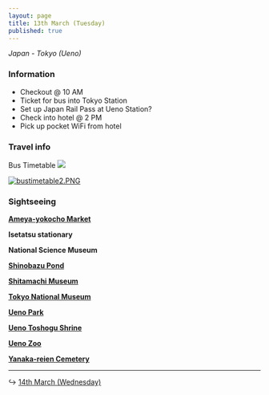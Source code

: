 ```yaml
---
layout: page
title: 13th March (Tuesday)
published: true
---
```

_Japan - Tokyo (Ueno)_

### Information

- Checkout @ 10 AM
- Ticket for bus into Tokyo Station
- Set up Japan Rail Pass at Ueno Station?
- Check into hotel @ 2 PM
- Pick up pocket WiFi from hotel

### Travel info

Bus Timetable
<a href="http://maki.host/days/week1/bustimetable.PNG">![]({{site.baseurl}}/days/week1/bustimetable.PNG)</a>

<a href="http://maki.host/days/week1/bustimetable2.PNG">![bustimetable2.PNG]({{site.baseurl}}/days/week1/bustimetable2.PNG)</a>


### Sightseeing

**[Ameya-yokocho Market](/locations/japan/ameyoko)**

**Isetatsu stationary**

**National Science Museum**

**[Shinobazu Pond](/locations/japan/shinobazupond)**

**[Shitamachi Museum](/locations/japan/shitamachi)**

**[Tokyo National Museum](/locations/japan/tokyonationalmuseum)**

**[Ueno Park](/locations/japan/uenopark)**

**[Ueno Toshogu Shrine](/locations/japan/uenoshrine)**

**[Ueno Zoo](/locations/japan/uenozoo)**

**[Yanaka-reien Cemetery](/locations/japan/yanakareiencemetery)**

<hr>

↪ [14th March (Wednesday)](/days/week1/14mar)
